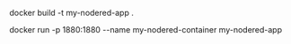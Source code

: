 docker build -t my-nodered-app .

docker run -p 1880:1880 --name my-nodered-container my-nodered-app
